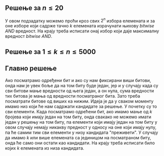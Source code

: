 ﻿## Решење за $n \le 20$
У овом подзадатку можемо проћи кроз свих $2^n$ избора елемената и за оне изборе који садрже тачно $k$ елемената израчунати њихову *bitwise AND* вредност. На крају треба исписати онај избор који даје максималну вредност *bitwise AND*.
## Решење за $1 \le k \le n \le 5000$

## Главно решење
Ако посматрамо одређени бит и ако су нам фиксирани виши битови, онда нам је увек боље да на том биту буде један, јер и у случају када су сви битови мање вредности од њега један, а он нула, сума вредности тих битова је мања од вредности посматраног бита. Зато треба посматрати битове од виших ка нижим. Идеја је да у сваком моменту имамо низ који ће нам садржати кандидате за решење. У почетку су то сви елементи. Када посматрамо одрећени бит, ако имамо мање од $k$ бројева који имају један на том биту, онда свакако не можемо имати један у решењу на том биту, па елементи који имају један на том биту у овом случају немају никакву предност у односу на оне који имају нулу, па ће самим тим сви елементи у низу кандидата "преживети". У случају да имамо $k$ или више елемената са јединицом на посматраном биту, онда ће само они остати као кандидати. На крају треба исписати било којих $k$ елемената из низа кандидата.

